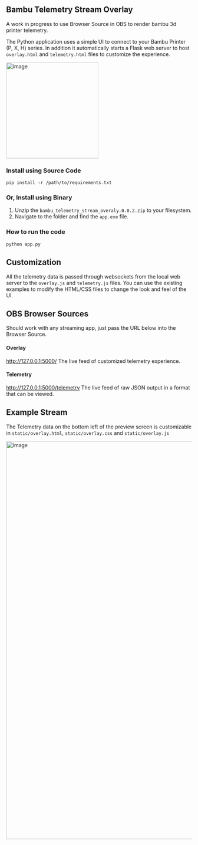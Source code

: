 ## Bambu Telemetry Stream Overlay

A work in progress to use Browser Source in OBS to render bambu 3d printer telemetry.  

The Python application uses a simple UI to connect to your Bambu Printer (P, X, H) series.  In addition it automatically starts a Flask web server to host `overlay.html` and `telemetry.html` files to customize the experience.

<img width="250" height="260" alt="image" src="https://github.com/user-attachments/assets/1d446868-d051-4054-a9a2-9240de308afe" />


### Install using Source Code

```
pip install -r /path/to/requirements.txt
```

### Or, Install using Binary

1. Unzip the `bambu_telemetry_stream_overaly.0.0.2.zip` to your filesystem.
2. Navigate to the folder and find the `app.exe` file.

### How to run the code

```
python app.py
```

## Customization

All the telemetry data is passed through websockets from the local web server to the `overlay.js` and `telemetry.js` files.  You can use the existing examples to modify the HTML/CSS files to change the look and feel of the UI.

## OBS Browser Sources
Should work with any streaming app, just pass the URL below into the Browser Source.

#### Overlay
http://127.0.0.1:5000/
The live feed of customized telemetry experience.

#### Telemetry
http://127.0.0.1:5000/telemetry
The live feed of raw JSON output in a format that can be viewed.

## Example Stream


The Telemetry data on the bottom left of the preview screen is customizable in `static/overlay.html`, `static/overlay.css` and `static/overlay.js`

<img width="1608" height="1079" alt="image" src="https://github.com/user-attachments/assets/768e4457-b977-4926-be80-0653808ca024" />


